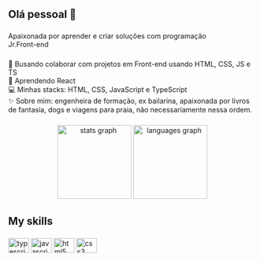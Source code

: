 <h2 align="left">Olá pessoal 👋</h2>

###

<p align="left">Apaixonada por aprender e criar soluções com programação<br>Jr.Front-end</p>

###

<p align="left">💜 Busando colaborar com projetos em Front-end usando HTML, CSS, JS e TS<br>🚀 Aprendendo React<br>💻 Minhas stacks: HTML, CSS, JavaScript e TypeScript<br>✨ Sobre mim: engenheira de formação, ex bailarina, apaixonada por livros de fantasia, dogs e viagens para praia, não necessariamente nessa ordem.</p>

###

<div align="center">
  <img src="https://github-readme-stats.vercel.app/api?hide_title=false&hide_rank=false&show_icons=true&include_all_commits=true&count_private=true&disable_animations=false&theme=radical&locale=en&hide_border=false&username=YasminGonc" height="150" alt="stats graph"/>
  <img src="https://github-readme-stats.vercel.app/api/top-langs?locale=en&hide_title=false&layout=compact&card_width=320&langs_count=5&theme=radical&hide_border=false&username=YasminGonc" height="150" alt="languages graph"  />
</div>

<h2 align="left">My skills</h2>

###

<div align="left">
  <img src="https://cdn.jsdelivr.net/gh/devicons/devicon/icons/typescript/typescript-plain.svg" height="30" width="42" alt="typescript logo"/>
  <img src="https://cdn.jsdelivr.net/gh/devicons/devicon/icons/javascript/javascript-original.svg" height="30" width="42" alt="javascript logo"/>
  <img src="https://cdn.jsdelivr.net/gh/devicons/devicon/icons/html5/html5-original.svg" height="30" width="42" alt="html5 logo"/>
  <img src="https://cdn.jsdelivr.net/gh/devicons/devicon/icons/css3/css3-original.svg" height="30" width="42" alt="css3 logo"/>
</div>

###

<br clear="both">



